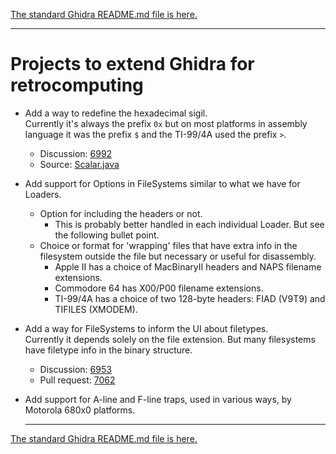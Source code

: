 [The standard Ghidra README.md file is here.][readme_orig]

---

# Projects to extend Ghidra for retrocomputing

- Add a way to redefine the hexadecimal sigil.  
  Currently it's always the prefix `0x` but on most platforms in assembly language it was the prefix `$` and the TI-99/4A used the prefix `>`.
  - Discussion: [6992][d6992]
  - Source: [Scalar.java][scalar_java]

- Add support for Options in FileSystems similar to what we have for Loaders.
  - Option for including the headers or not.
    - This is probably better handled in each individual Loader. But see the following bullet point.
  - Choice or format for 'wrapping' files that have extra info in the filesystem outside the file but necessary or useful for disassembly.
    - Apple II has a choice of MacBinaryII headers and NAPS filename extensions.
    - Commodore 64 has X00/P00 filename extensions.
    - TI-99/4A has a choice of two 128-byte headers: FIAD (V9T9) and TIFILES (XMODEM).

- Add a way for FileSystems to inform the UI about filetypes.  
  Currently it depends solely on the file extension. But many filesystems have filetype info in the binary structure.
  - Discussion: [6953][d6953]
  - Pull request: [7062][pr7062]
 
- Add support for A-line and F-line traps, used in various ways, by Motorola 680x0 platforms.

  ---

[The standard Ghidra README.md file is here.][readme_orig]

[d6953]: https://github.com/NationalSecurityAgency/ghidra/discussions/6953
[d6992]: https://github.com/NationalSecurityAgency/ghidra/discussions/6992
[pr7062]: https://github.com/NationalSecurityAgency/ghidra/pull/7062
[readme_orig]: README_orig.md
[scalar_java]: https://github.com/hippietrail/ghidra/blob/master/Ghidra/Framework/SoftwareModeling/src/main/java/ghidra/program/model/scalar/Scalar.java#L286
